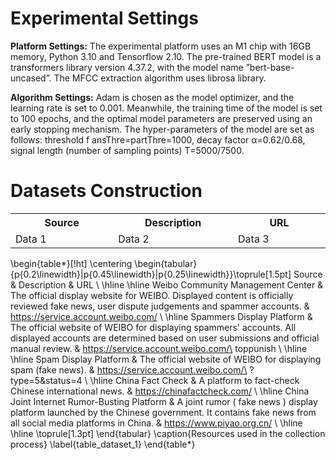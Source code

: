 # Experimental Settings

**Platform Settings:** The experimental platform uses an M1 chip with 16GB memory, Python 3.10 and Tensorflow 2.10. The pre-trained BERT model is a transformers library version 4.37.2, with the model name ”bert-base-uncased”. The MFCC extraction algorithm uses librosa library.

**Algorithm Settings:**  Adam is chosen as the model optimizer, and the learning rate is set to 0.001. Meanwhile, the training time of the model is set to 100 epochs, and the optimal model parameters are preserved using an early stopping mechanism. The hyper-parameters of the model are set as follows: threshold f ansThre=partThre=1000, decay factor α=0.62/0.68, signal length (number of sampling points) T=5000/7500.

# Datasets Construction

<table width="500">
  <tr>
    <th width="500" >Source</th>
    <th width="500" >Description</th>
    <th width="500" >URL</th>
  </tr>
  <tr>
    <td>Data 1</td>
    <td>Data 2</td>
    <td>Data 3</td>
  </tr>
</table>

\begin{table*}[!ht]
	\centering
		\begin{tabular}{p{0.2\linewidth}|p{0.45\linewidth}|p{0.25\linewidth}}\toprule[1.5pt]
			Source & Description & URL  \\ \hline \hline
			Weibo Community Management Center & The official display website for WEIBO. Displayed content is officially reviewed fake news, user dispute judgements and spammer accounts. & https://service.account.weibo.com/ \\ \hline
			Spammers Display Platform & The official website of WEIBO for displaying spammers' accounts. All displayed accounts are determined based on user submissions and official manual review. & https://service.account.weibo.com/\ toppunish \\ \hline \hline
			Spam Display Platform & The official website of WEIBO for displaying spam (fake news). & https://service.account.weibo.com/\ ?type=5\&status=4 \\ \hline
			China Fact Check & A platform to fact-check Chinese international news. &  https://chinafactcheck.com/ \\ \hline
			China Joint Internet Rumor-Busting Platform & A joint rumor ( fake news ) display platform launched by the Chinese government. It contains fake news from all social media platforms in China. & https://www.piyao.org.cn/ \\ \hline \hline
			\toprule[1.3pt]
		\end{tabular}
	\caption{Resources used in the collection process}
	\label{table_dataset_1}
\end{table*}
